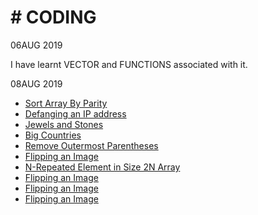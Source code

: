 # # CODING
06AUG 2019

I have learnt VECTOR and FUNCTIONS associated with it.

08AUG 2019 

- [Sort Array By Parity](https://github.com/Adityathakur3029/CODING/tree/master/Sort%20Array%20By%20Parity)
- [Defanging an IP address](https://github.com/Adityathakur3029/CODING/tree/master/Defanging%20an%20IP%20Address)
- [Jewels and Stones](https://github.com/Adityathakur3029/CODING/tree/master/Jewels%20and%20Stones)
- [Big Countries](https://github.com/Adityathakur3029/CODING/tree/master/Big%20Countries)
- [Remove Outermost Parentheses](https://github.com/Adityathakur3029/CODING/tree/master/Remove%20Outermost%20Parentheses)
- [Flipping an Image](https://github.com/Adityathakur3029/CODING/tree/master/Flipping%20an%20Image)
- [N-Repeated Element in Size 2N Array]()
- [Flipping an Image]()
- [Flipping an Image]()
- [Flipping an Image]()